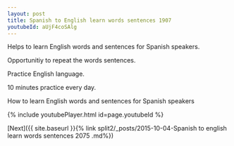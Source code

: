 ```yaml
---
layout: post
title: Spanish to English learn words sentences 1907 
youtubeId: aUjF4coSAlg
---
```

 
 
Helps to learn English words and sentences for Spanish speakers.

Opportunitiy to repeat the words sentences. 

Practice English language. 
 
10 minutes practice every day. 
 
How to learn English words and sentences for Spanish speakers 
 
{% include youtubePlayer.html id=page.youtubeId %}
 
 
[Next]({{ site.baseurl }}{% link  split2/_posts/2015-10-04-Spanish to english learn words sentences 2075 .md%})
 
